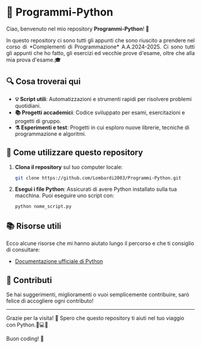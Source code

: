 # 📂 Programmi-Python

Ciao, benvenuto nel mio repository **Programmi-Python**! 🐍 
<p align="justify">
In questo repository ci sono tutti gli appunti che sono riuscito a prendere nel corso di *Complementi di Programmazione* A.A.2024-2025. Ci sono tutti gli appunti che ho fatto, gli esercizi ed vecchie prove d'esame, oltre che alla mia prova d'esame.🎓

## 🔍 Cosa troverai qui

- **💡 Script utili**: Automatizzazioni e strumenti rapidi per risolvere problemi quotidiani.
- **📚 Progetti accademici**: Codice sviluppato per esami, esercitazioni e progetti di gruppo.
- **⚗️ Esperimenti e test**: Progetti in cui esploro nuove librerie, tecniche di programmazione e algoritmi.

## 🚀 Come utilizzare questo repository

1. **Clona il repository** sul tuo computer locale:

    ```bash
    git clone https://github.com/Lombardi2003/Programmi-Python.git
    ```
    
2. **Esegui i file Python**: Assicurati di avere Python installato sulla tua macchina. Puoi eseguire uno script con:

    ```bash
    python nome_script.py
    ```

## 📚 Risorse utili

Ecco alcune risorse che mi hanno aiutato lungo il percorso e che ti consiglio di consultare:

- [Documentazione ufficiale di Python](https://docs.python.org/3/)

## 💬 Contributi

Se hai suggerimenti, miglioramenti o vuoi semplicemente contribuire, sarò felice di accogliere ogni contributo! 

---
Grazie per la visita! 🎉 Spero che questo repository ti aiuti nel tuo viaggio con Python.🐍💻✨

Buon coding! 🚀

